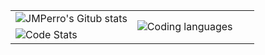 <table>
  <tr>
    <td width="50%">
      <img src="https://github-readme-stats.vercel.app/api?username=jmperro&count_private=true&show_icons=true&theme=tokyonight" alt="JMPerro's Gitub stats" />
    </td>
    <td rowspan="2" width="50%">
      <img src="https://wakatime.com/share/@6cd6545f-e1a8-483f-8b57-5bf4c59f98f5/7e6158c8-4b40-46c6-9e84-1ac1528d7cfe.png" alt="Coding languages" />
    </td>
  </tr>
  <tr>
    <td>
      <img src="https://cr-ss-service.azurewebsites.net/api/ScreenShot?widget=summary&username=jmperro" alt="Code Stats" />
    </td>
  </tr>
</table>
<!--
- 👋 Hi, I’m @jmperro
- 👀 I’m interested in become a master in software development
- 🌱 I’m currently learning about cryptocurrencies
- 💞️ I’m looking to collaborate on any amazing project
-->
